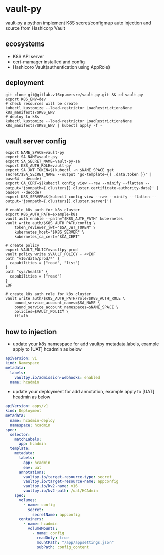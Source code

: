 # vault-py
vault-py a python implement K8S secret/configmap auto injection and source from Hashicorp Vault

## ecosystems
- K8S API server
- cert-mamager installed and config
- Hashicoro Vault(authentication using AppRole)

## deployment
```shell
git clone git@gitlab.v16cp.me:sre/vault-py.git && cd vault-py
export K8S_ENV=dev
# check resources will be create
kubectl kustomize --load-restrictor LoadRestrictionsNone k8s_manifests/$K8S_ENV
# deploy to k8s
kubectl kustomize --load-restrictor LoadRestrictionsNone k8s_manifests/$K8S_ENV | kubectl apply -f - 
```

## vault server config
```shell
export NAME_SPACE=vault-py
export SA_NAME=vault-py
export SA_SECRET_NAME=vault-py-sa
export K8S_AUTH_ROLE=vault-py
export SA_JWT_TOKEN=$(kubectl -n $NAME_SPACE get secret/$SA_SECRET_NAME --output 'go-template={{ .data.token }}' | base64 --decode)
export CA_CERT=$(kubectl config view --raw --minify --flatten --output='jsonpath={.clusters[].cluster.certificate-authority-data}' | base64 --decode)
export K8S_SERVER=$(kubectl config view --raw --minify --flatten --output='jsonpath={.clusters[].cluster.server}')

# enable k8s auth for k8s cluster
export K8S_AUTH_PATH=example-k8s
vault auth enable --path="$K8S_AUTH_PATH" kubernetes
vault write auth/$K8S_AUTH_PATH/config \
    token_reviewer_jwt="$SA_JWT_TOKEN" \
    kubernetes_host="$K8S_SERVER" \
    kubernetes_ca_cert="$CA_CERT"

# create policy
export VAULT_POLICY=vaultpy-prod
vault policy write $VAULT_POLICY - <<EOF
path "v16/data/prod/*" {
  capabilities = ["read", "list"]
}
path "sys/health" {
  capabilities = ["read"]
}
EOF

# create k8s auth role for k8s cluster
vault write auth/$K8S_AUTH_PATH/role/$K8S_AUTH_ROLE \
    bound_service_account_names=$SA_NAME \
    bound_service_account_namespaces=$NAME_SPACE \
    policies=$VAULT_POLICY \
    ttl=1h
```

## how to injection
- update your k8s namespace for add vaultpy metadata.labels, example apply to [UAT] hcadmin as below
```yaml
apiVersion: v1
kind: Namespace
metadata:
  labels:
    vaultpy.io/admission-webhooks: enabled
  name: hcadmin
```

- update your deployment for add annotation, example apply to [UAT] hcadmin as below
```yaml
apiVersion: apps/v1
kind: Deployment
metadata:
  name: hcadmin-deploy
  namespace: hcadmin
spec:
  selector:
    matchLabels:
      app: hcadmin
  template:
    metadata:
      labels:
        app: hcadmin
        env: uat
      annotations:
        vaultpy.io/target-resource-type: secret
        vaultpy.io/target-resource-name: appconfig
        vaultpy.io/kv2-name: v16
        vaultpy.io/kv2-path: /uat/HCAdmin
    spec:
      volumes:
        - name: config
          secret:
            secretName: appconfig
      containers:
        - name: hcadmin
          volumeMounts:
            - name: config
              readOnly: true
              mountPath: "/app/appsettings.json"
              subPath: config_content
```
